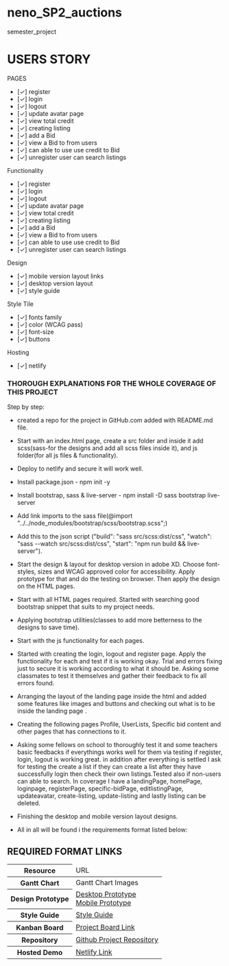 # neno_SP2_auctions

semester_project

# USERS STORY

PAGES

- [✓] register
- [✓] login
- [✓] logout
- [✓] update avatar page
- [✓] view total credit
- [✓] creating listing
- [✓] add a Bid
- [✓] view a Bid to from users
- [✓] can able to use use credit to Bid
- [✓] unregister user can search listings

Functionality

- [✓] register
- [✓] login
- [✓] logout
- [✓] update avatar page
- [✓] view total credit
- [✓] creating listing
- [✓] add a Bid
- [✓] view a Bid to from users
- [✓] can able to use use credit to Bid
- [✓] unregister user can search listings

Design

- [✓] mobile version layout links
- [✓] desktop version layout
- [✓] style guide

Style Tile

- [✓] fonts family
- [✓] color (WCAG pass)
- [✓] font-size
- [✓] buttons

Hosting

- [✓] netlify

### THOROUGH EXPLANATIONS FOR THE WHOLE COVERAGE OF THIS PROJECT

Step by step:

- created a repo for the project in GitHub.com added with README.md file.

- Start with an index.html page, create a src folder and inside it add scss(sass-for the designs and add all scss files inside it), and js folder(for all js files & functionality).

- Deploy to netlify and secure it will work well.

- Install package.json - npm init -y

- Install bootstrap, sass & live-server - npm install -D sass bootstrap live-server

- Add link imports to the sass file(@import "../../node_modules/bootstrap/scss/bootstrap.scss";)

- Add this to the json script ("build": "sass src/scss:dist/css",
  "watch": "sass --watch src/scss:dist/css",
  "start": "npm run build && live-server").

- Start the design & layout for desktop version in adobe XD. Choose font-styles, sizes and WCAG approved color for accessibility. Apply prototype for that and do the testing on browser. Then apply the design on the HTML pages.

- Start with all HTML pages required. Started with searching good bootstrap snippet that suits to my project needs.

- Applying bootstrap utilities(classes to add more betterness to the designs to save time).

- Start with the js functionality for each pages.

- Started with creating the login, logout and register page. Apply the functionality for each and test if it is working okay. Trial and errors fixing just to secure it is working according to what it should be. Asking some classmates to test it themselves and gather their feedback to fix all errors found.

- Arranging the layout of the landing page inside the html and added some features like images and buttons and checking out what is to be inside the landing page .

- Creating the following pages Profile, UserLists, Specific bid content and other pages that has connections to it.

- Asking some fellows on school to thoroughly test it and some teachers basic feedbacks if everythings works well for them via testing if register, login, logout is working great. in addition after everything is settled I ask for testing the create a list if they can create a list after they have successfully login then check their own listings.Tested also if non-users can able to search. In coverage I have a landingPage, homePage, loginpage, registerPage, specific-bidPage, editlistingPage, updateavatar, create-listing, update-listing and lastly listing can be deleted.

- Finishing the desktop and mobile version layout designs.

- All in all will be found i the requirements format listed below:

## REQUIRED FORMAT LINKS

<table>
  <thead>
    <tr>
      <th>Resource</th>
      <td>URL</td>
    </tr>
  </thead>
  <tbody>
    <tr>
      <th>Gantt Chart</th>
      <td><a href="https://i.ibb.co/37SXLbn/neno-SP2-auctions.png" ></a>Gantt Chart Images</a></td>
    </tr>
    <tr>
      <th>Design Prototype</th>
      <td><a href="https://xd.adobe.com/view/43db553a-b81a-4fb4-89df-20c7b3b66308-1688/">Desktop Prototype</a> </br>
      <a href="https://xd.adobe.com/view/f56a4dc1-00de-4ac4-bee6-61a767b8c610-a039/">Mobile Prototype</a></td>
    </tr>
    <tr>
      <th>Style Guide</th>
      <td><a href="https://xd.adobe.com/view/ef30e48a-9743-4796-bc98-408e3e37ba2f-ba63/">Style Guide</a></td>
    </tr>
    <tr>
      <th>Kanban Board</th>
      <td><a href="https://trello.com/invite/b/L62c1XWJ/ATTIcef7bf2e5cb14b42fa9f7553394d8f0a79E6F03D/kanban">Project Board Link</a></td>
    </tr>
    <tr>
      <th>Repository</th>
      <td><a href="https://github.com/NeNorvalls/neno_SP2_auctions.git">Github Project Repository</a></td>
    </tr>
    <tr>
      <th>Hosted Demo</th>
      <td><a href="https://neno-sp2auctions.netlify.app/">Netlify Link</a></td>
    </tr>
  </tbody>
</table>
